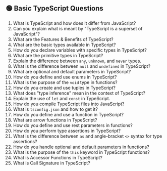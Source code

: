 ## 🟢 Basic TypeScript Questions

1. What is TypeScript and how does it differ from JavaScript?
2. Can you explain what is meant by "TypeScript is a superset of JavaScript"?
3. What are the Features & Benefits of TypeScript?
4. What are the basic types available in TypeScript?
5. How do you declare variables with specific types in TypeScript?
6. What are the primitive types in TypeScript?
7. Explain the difference between `any`, `unknown`, and `never` types.
8. What is the difference between `null` and `undefined` in TypeScript?
9. What are optional and default parameters in TypeScript?
10. How do you define and use enums in TypeScript?
11. What is the purpose of the `void` type in functions?
12. How do you create and use tuples in TypeScript?
13. What does "type inference" mean in the context of TypeScript?
14. Explain the use of `let` and `const` in TypeScript.
15. How do you compile TypeScript files into JavaScript?
16. What is `tsconfig.json` and how to get it?
17. How do you define and use a function in TypeScript?
18. What are arrow functions in TypeScript?
19. How do you define and use rest parameters in functions?
20. How do you perform type assertions in TypeScript?
21. What is the difference between `as` and angle-bracket `<>` syntax for type assertions?
22. How do you handle optional and default parameters in functions?
23. What is the purpose of the `this` keyword in TypeScript functions?
24. What is Accessor Functions in TypeScript?
25. What is Call Signature in TypeScript?
